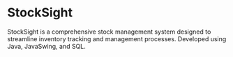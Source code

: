 # StockSight
 StockSight is a comprehensive stock management system designed to streamline inventory tracking and management processes. Developed using Java, JavaSwing, and SQL.
